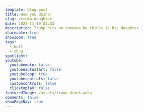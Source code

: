 ```yaml
---
template: blog-post
title: How you doin?!
slug: /trump-daughter
date: 2023-11-19 01:33
description: Trump hits on someone he thinks is his daughter
shareable: true
showZoom: true
tags:
  - butt
  - chug
spotlight:
youtube:
  youtubemute: false
  youtubeautostart: false
  youtubeloop: true
  youtubecontrols: false
  customcontrols: false
  clicktoplay: false
featuredImage: /assets/trump-drunk.webp
comments: false
showPageNav: true
---
```

